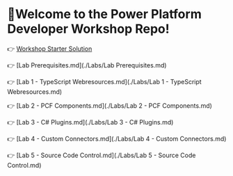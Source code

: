 

# 🚀Welcome to the Power Platform Developer Workshop Repo!

👉 [Workshop Starter Solution](./WorkshopStarterSolution/) 

👉 [Lab Prerequisites.md](./Labs/Lab Prerequisites.md) 

👉 [Lab 1 - TypeScript Webresources.md](./Labs/Lab 1 - TypeScript Webresources.md) 

👉 [Lab 2 - PCF Components.md](./Labs/Lab 2 - PCF Components.md) 

👉 [Lab 3 - C# Plugins.md](./Labs/Lab 3 - C# Plugins.md) 

👉 [Lab 4 - Custom Connectors.md](./Labs/Lab 4 - Custom Connectors.md) 

👉 [Lab 5 - Source Code Control.md](./Labs/Lab 5 - Source Code Control.md) 

